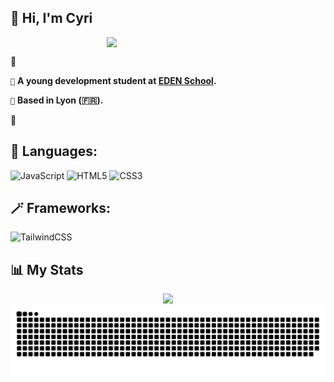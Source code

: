 ## 👋 Hi, I'm Cyri
<table>
    <tr>
        <img width="350" align="right" src="https://lanyard.tompc.live/api/789074847669288960?bg=2b2d31&waveColor=434091&waveSpotifyColor=1db954&gradient=a6c6ff-a6c6ff&imgFit=cover"&border=none>
    </tr>
</table>

᲼

`🏫` **A young development student at [EDEN School](https://www.edenschool.fr).**

`📍` **Based in Lyon (🇫🇷).**

᲼

## 📖 Languages:
![JavaScript](https://img.shields.io/badge/javascript-%23323330.svg?style=for-the-badge&logo=javascript&logoColor=%23F7DF1E)
![HTML5](https://img.shields.io/badge/html5-%23E34F26.svg?style=for-the-badge&logo=html5&logoColor=white)
![CSS3](https://img.shields.io/badge/css3-%231572B6.svg?style=for-the-badge&logo=css3&logoColor=white)

## 🪄 Frameworks:
![TailwindCSS](https://img.shields.io/badge/tailwindcss-%2338B2AC.svg?style=for-the-badge&logo=tailwind-css&logoColor=white)

## 📊 My Stats
<div align="center">
  <tr style="display:flex; justify-content: space-around">
      <img src="https://github-readme-stats.vercel.app/api?username=CyriGolo&count_private=true&show_icons=true&theme=tokyonight&layout=compact&hide_title=true&count_private=true&include_all_commits=true&enable_animations=true&border_color=30363D" width="50%"/>
  </tr>
</div>

<div align="center">
  <picture>
    <source
      media="(prefers-color-scheme: dark)"
      srcset="https://raw.githubusercontent.com/platane/snk/output/github-contribution-grid-snake-dark.svg"
    />
    <source
      media="(prefers-color-scheme: light)"
      srcset="https://raw.githubusercontent.com/platane/snk/output/github-contribution-grid-snake.svg"
    />
    <img
      alt="github contribution grid snake animation"
      src="https://raw.githubusercontent.com/platane/snk/output/github-contribution-grid-snake.svg"
    />
  </picture>
</div>
